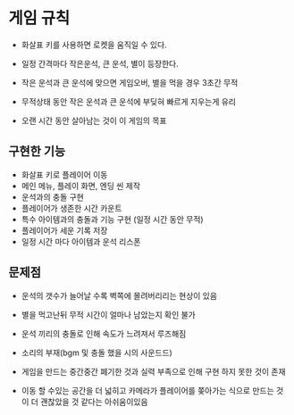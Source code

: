 # 게임 규칙

- 화살표 키를 사용하면 로켓을 움직일 수 있다.

- 일정 간격마다 작은운석, 큰 운석, 별이 등장한다.

- 작은 운석과 큰 운석에 맞으면 게임오버, 별을 먹을 경우 3초간 무적

- 무적상태 동안 작은 운석과 큰 운석에 부딪혀 빠르게 지우는게 유리

- 오랜 시간 동안 살아남는 것이 이 게임의 목표

## 구현한 기능

- 화살표 키로 플레이어 이동
- 메인 메뉴, 플레이 화면, 엔딩 씬 제작
- 운석과의 충돌 구현
- 플레이어가 생존한 시간 카운트
- 특수 아이템과의 충돌과 기능 구현 (일정 시간 동안 무적)
- 플레이어가 세운 기록 저장
- 일정 시간 마다 아이템과 운석 리스폰

## 문제점

- 운석의 갯수가 늘어날 수록 벽쪽에 몰려버리리는 현상이 있음

- 별을 먹고난뒤 무적 시간이 얼마나 남았는지 확인 불가

- 운석 끼리의 충돌로 인해 속도가 느려져서 루즈해짐

- 소리의 부재(bgm 및 충돌 했을 시의 사운드드)

- 게임을 만드는 중간중간 폐기한 것과 실력 부족으로 인해 구현 하지 못한 것이 존재

- 이동 할 수있는 공간을 더 넓히고 카메라가 플레이어를 쫒아가는 식으로 만드는 것이 더 괜찮았을 것 같다는 아쉬움이있음

